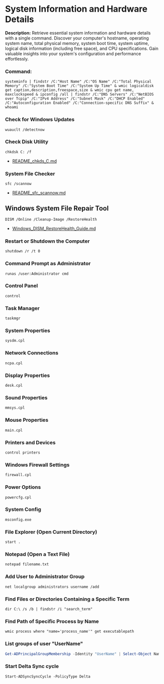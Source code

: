 # System Information and Hardware Details

**Description:**
Retrieve essential system information and hardware details with a single command. Discover your computer's hostname, operating system name, total physical memory, system boot time, system uptime, logical disk information (including free space), and CPU specifications. Gain valuable insights into your system's configuration and performance effortlessly.

### Command:
```shell
systeminfo | findstr /C:"Host Name" /C:"OS Name" /C:"Total Physical Memory" /C:"System Boot Time" /C:"System Up Time" & wmic logicaldisk get caption,description,freespace,size & wmic cpu get name, maxclockspeed & ipconfig /all | findstr /C:"DNS Servers" /C:"NetBIOS over Tcpip" /C:"IPv4 Address" /C:"Subnet Mask" /C:"DHCP Enabled" /C:"Autoconfiguration Enabled" /C:"Connection-specific DNS Suffix" & whoami
```
### Check for Windows Updates
```
wuauclt /detectnow
```
### Check Disk Utility
```
chkdsk C: /f
```
- [README_chkds_C.md](Management_README/README_chkds_C.md)
### System File Checker
```
sfc /scannow
```
- [README_sfc_scannow.md](Management_README/README_sfc_scannow.md)
## Windows System File Repair Tool
```
DISM /Online /Cleanup-Image /RestoreHealth
```
- [Windows_DISM_RestoreHealth_Guide.md](Management_README/Windows_System_File_Repair_Tool.md)
### Restart or Shutdown the Computer
```
shutdown /r /t 0
```
### Command Prompt as Administrator
```
runas /user:Administrator cmd
```
### Control Panel
```
control
```
### Task Manager
```
taskmgr
```
### System Properties
```
sysdm.cpl
```
### Network Connections
```
ncpa.cpl
```
### Display Properties
```
desk.cpl
```
### Sound Properties
```
mmsys.cpl
```
### Mouse Properties
```
main.cpl
```
### Printers and Devices
```
control printers
```
### Windows Firewall Settings
```
firewall.cpl
```
### Power Options
```
powercfg.cpl
```
### System Config
```
msconfig.exe
```
### File Explorer (Open Current Directory)
```
start .
```
### Notepad (Open a Text File)
```
notepad filename.txt
```
### Add User to Administrator Group
```
net localgroup administrators username /add
```
### Find Files or Directories Containing a Specific Term
```
dir C:\ /s /b | findstr /i "search_term"
```
### Find Path of Specific Process by Name
```
wmic process where "name='process_name'" get executablepath
```

### List groups of user "UserName"
```powershell
Get-ADPrincipalGroupMembership -Identity "UserName" | Select-Object Name
```
### Start Delta Sync cycle
```batch
Start-ADSyncSyncCycle -PolicyType Delta
```
